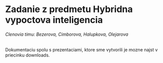 # Zadanie z predmetu Hybridna vypoctova inteligencia

###### Clenovia timu: Bezerova, Cimborova, Halupkova, Olejarova

Dokumentaciu spolu s prezentaciami, ktore sme vytvorili je mozne najst v priecinku downloads.
